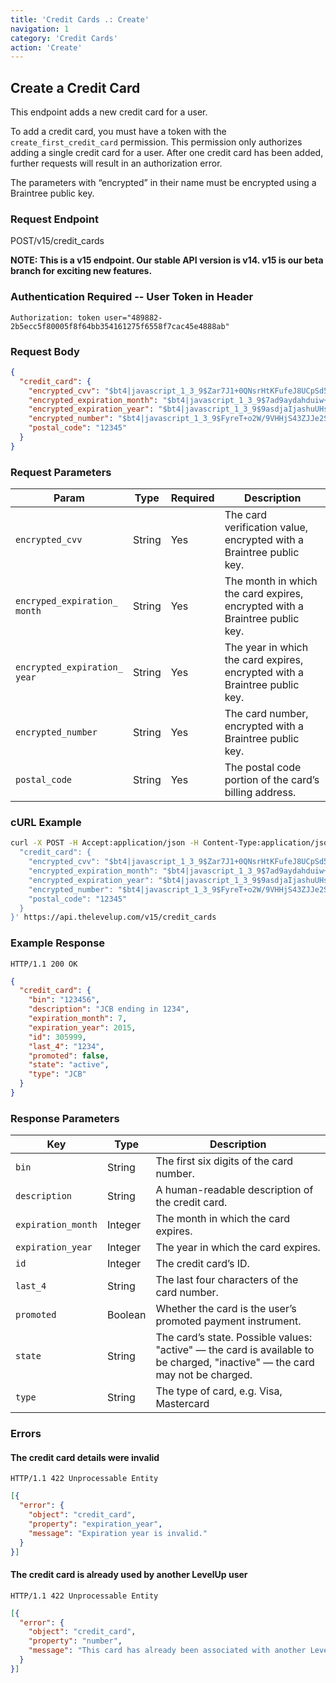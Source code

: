```yaml
---
title: 'Credit Cards .: Create'
navigation: 1
category: 'Credit Cards'
action: 'Create'
---
```


Create a Credit Card
---

This endpoint adds a new credit card for a user.

To add a credit card, you must have a token with the `create_first_credit_card` permission. This
permission only authorizes adding a single credit card for a user. After one credit card has been
added, further requests will result in an authorization error.

The parameters with “encrypted” in their name must be encrypted using a Braintree public key.

### Request Endpoint

<div class="http-request">
  <span class="http-verb">POST</span>/v15/credit_cards
</div>

**NOTE: This is a v15 endpoint. Our stable API version is v14. v15 is our beta branch for exciting
new features.**

### Authentication Required -- User Token in Header

```
Authorization: token user="489882-2b5ecc5f80005f8f64bb354161275f6558f7cac45e4888ab"
```

### Request Body

```json
{
  "credit_card": {
    "encrypted_cvv": "$bt4|javascript_1_3_9$Zar7J1+0QNsrHtKFufeJ8UCpSd5RM1PwTjzNE1Dm1N0A969OuWfU03...",
    "encrypted_expiration_month": "$bt4|javascript_1_3_9$7ad9aydahduiw+89w7dHusaihdas...",
    "encrypted_expiration_year": "$bt4|javascript_1_3_9$9asdjaIjashuUHsj+saiUSj...",
    "encrypted_number": "$bt4|javascript_1_3_9$FyreT+o2W/9VHHjS43ZJJe2SmdvTBcve58...",
    "postal_code": "12345"
  }
}
```

### Request Parameters

| Param                                     | Type           | Required | Description                                                                 |
|-------------------------------------------|----------------|----------|-----------------------------------------------------------------------------|
| `encrypted_cvv`                           | String         | Yes      | The card verification value, encrypted with a Braintree public key.         |
| `encryped_expiration_`<br>`month`         | String         | Yes      | The month in which the card expires, encrypted with a Braintree public key. |
| `encrypted_expiration_`<br>`year`         | String         | Yes      | The year in which the card expires, encrypted with a Braintree public key.  |
| `encrypted_number`                        | String         | Yes      | The card number, encrypted with a Braintree public key.                     |
| `postal_code`                             | String         | Yes      | The postal code portion of the card’s billing address.                      |
### cURL Example

```bash
curl -X POST -H Accept:application/json -H Content-Type:application/json -H Authorization:"token 123456-75489120749..." -d '{
  "credit_card": {
    "encrypted_cvv": "$bt4|javascript_1_3_9$Zar7J1+0QNsrHtKFufeJ8UCpSd5RM1PwTjzNE1Dm1N0A969OuWfU03...",
    "encrypted_expiration_month": "$bt4|javascript_1_3_9$7ad9aydahduiw+89w7dHusaihdas...",
    "encrypted_expiration_year": "$bt4|javascript_1_3_9$9asdjaIjashuUHsj+saiUSj...",
    "encrypted_number": "$bt4|javascript_1_3_9$FyreT+o2W/9VHHjS43ZJJe2SmdvTBcve58...",
    "postal_code": "12345"
  }
}' https://api.thelevelup.com/v15/credit_cards

```

### Example Response

`HTTP/1.1 200 OK`

```json
{
  "credit_card": {
    "bin": "123456",
    "description": "JCB ending in 1234",
    "expiration_month": 7,
    "expiration_year": 2015,
    "id": 305999,
    "last_4": "1234",
    "promoted": false,
    "state": "active",
    "type": "JCB"
  }
}
```

### Response Parameters

| Key                | Type    | Description                                                                                                                  |
|--------------------|---------|------------------------------------------------------------------------------------------------------------------------------|
| `bin`              | String  | The first six digits of the card number.                                                                                     |
| `description`      | String  | A human-readable description of the credit card.                                                                             |
| `expiration_month` | Integer | The month in which the card expires.                                                                                         |
| `expiration_year`  | Integer | The year in which the card expires.                                                                                          |
| `id`               | Integer | The credit card’s ID.                                                                                                        |
| `last_4`           | String  | The last four characters of the card number.                                                                                 |
| `promoted`         | Boolean | Whether the card is the user’s promoted payment instrument.                                                                  |
| `state`            | String  | The card’s state. Possible values: "active" — the card is available to be charged, "inactive" — the card may not be charged. |
| `type`             | String  | The type of card, e.g. Visa, Mastercard                                                                                      |

### Errors

#### The credit card details were invalid

`HTTP/1.1 422 Unprocessable Entity`

```json
[{
  "error": {
    "object": "credit_card",
    "property": "expiration_year",
    "message": "Expiration year is invalid."
  }
}]
```

#### The credit card is already used by another LevelUp user

`HTTP/1.1 422 Unprocessable Entity`

```json
[{
  "error": {
    "object": "credit_card",
    "property": "number",
    "message": "This card has already been associated with another LevelUp account..."
  }
}]
```

